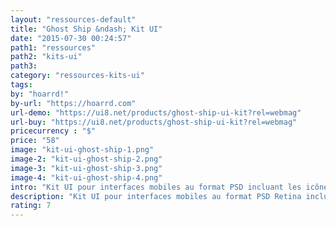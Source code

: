 ```yaml
---
layout: "ressources-default"
title: "Ghost Ship &ndash; Kit UI"
date: "2015-07-30 00:24:57"
path1: "ressources"
path2: "kits-ui"
path3:
category: "ressources-kits-ui"
tags:
by: "hoarrd!"
by-url: "https://hoarrd.com"
url-demo: "https://ui8.net/products/ghost-ship-ui-kit?rel=webmag"
url-buy: "https://ui8.net/products/ghost-ship-ui-kit?rel=webmag"
pricecurrency : "$"
price: "58"
image: "kit-ui-ghost-ship-1.png"
image-2: "kit-ui-ghost-ship-2.png"
image-3: "kit-ui-ghost-ship-3.png"
image-4: "kit-ui-ghost-ship-4.png"
intro: "Kit UI pour interfaces mobiles au format PSD incluant les icônes (.psd &amp; .ai). Le tout dans une belle enveloppe Retina."
description: "Kit UI pour interfaces mobiles au format PSD Retina incluant les icônes (.psd &amp; .ai)"
rating: 7
---
```


